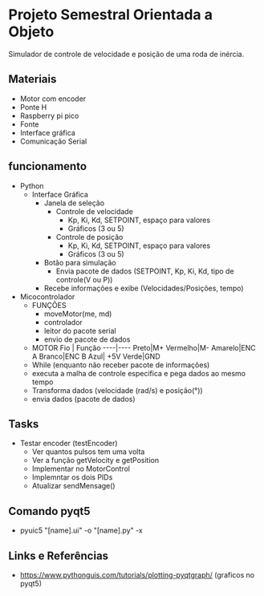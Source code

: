 # Projeto Semestral Orientada a Objeto

Simulador de controle de velocidade e posição de uma roda de inércia.

## Materiais
* Motor com encoder
* Ponte H
* Raspberry pi pico
* Fonte
* Interface gráfica   
* Comunicação Serial

## funcionamento
* Python
    * Interface Gráfica
        * Janela de seleção
            * Controle de velocidade
                * Kp, Ki, Kd, SETPOINT, espaço para valores
                * Gráficos (3 ou 5)
            * Controle de posição
                * Kp, Ki, Kd, SETPOINT, espaço para valores
                * Gráficos (3 ou 5)
        * Botão para simulação
            * Envia pacote de dados (SETPOINT, Kp, Ki, Kd, tipo de controle(V ou P))
        * Recebe informações e exibe (Velocidades/Posições, tempo)
* Micocontrolador
    * FUNÇÕES
        * moveMotor(me, md)
        * controlador
        * leitor do pacote serial
        * envio de pacote de dados
    * MOTOR
        Fio | Função
        ----|----
        Preto|M+
        Vermelho|M-
        Amarelo|ENC A
        Branco|ENC B
        Azul| +5V
        Verde|GND
    * While (enquanto não receber pacote de informações)
    * executa a malha de controle especifica e pega dados ao mesmo tempo
    * Transforma dados (velocidade (rad/s) e posição(°))
    * envia dados (pacote de dados)

## Tasks
* Testar encoder (testEncoder)
    * Ver quantos pulsos tem uma volta
    * Ver a função getVelocity e getPosition
    * Implementar no MotorControl
    * Implemntar os dois PIDs 
    * Atualizar sendMensage()

## Comando pyqt5
* pyuic5 "[name].ui" -o "[name].py" -x

## Links e Referências
* https://www.pythonguis.com/tutorials/plotting-pyqtgraph/ (graficos no pyqt5)